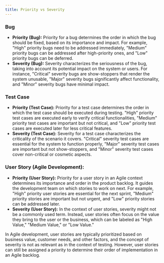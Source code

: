 ```yaml
---
title: Priority vs Severity
---
```


### Bug
- **Priority (Bug):** Priority for a bug determines the order in which the bug should be fixed, based on its importance and impact. For example, "High" priority bugs need to be addressed immediately, "Medium" priority bugs can be addressed after high-priority ones, and "Low" priority bugs can be deferred.
- **Severity (Bug):** Severity characterizes the seriousness of the bug, taking into account its potential impact on the system or users. For instance, "Critical" severity bugs are show-stoppers that render the system unusable, "Major" severity bugs significantly affect functionality, and "Minor" severity bugs have minimal impact.

### Test Case
- **Priority (Test Case):** Priority for a test case determines the order in which the test case should be executed during testing. "High" priority test cases are executed early to verify critical functionalities, "Medium" priority test cases are important but not critical, and "Low" priority test cases are executed later for less critical features.
- **Severity (Test Case):** Severity for a test case characterizes the criticality of the scenario it covers. "Critical" severity test cases are essential for the system to function properly, "Major" severity test cases are important but not show-stoppers, and "Minor" severity test cases cover non-critical or cosmetic aspects.

### User Story (Agile Development):
- **Priority (User Story):** Priority for a user story in an Agile context determines its importance and order in the product backlog. It guides the development team on which stories to work on next. For example, "High" priority user stories are essential for the next sprint, "Medium" priority stories are important but not urgent, and "Low" priority stories can be addressed later.
- **Severity (User Story):** In the context of user stories, severity might not be a commonly used term. Instead, user stories often focus on the value they bring to the user or the business, which can be labeled as "High Value," "Medium Value," or "Low Value."

In Agile development, user stories are typically prioritized based on business value, customer needs, and other factors, and the concept of severity is not as relevant as in the context of testing. However, user stories can still be assigned a priority to determine their order of implementation in an Agile backlog.
